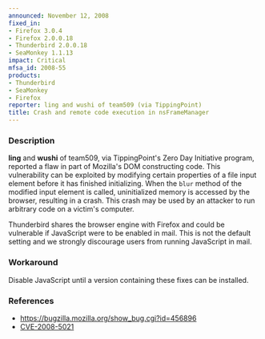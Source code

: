 ```yaml
---
announced: November 12, 2008
fixed_in:
- Firefox 3.0.4
- Firefox 2.0.0.18
- Thunderbird 2.0.0.18
- SeaMonkey 1.1.13
impact: Critical
mfsa_id: 2008-55
products:
- Thunderbird
- SeaMonkey
- Firefox
reporter: ling and wushi of team509 (via TippingPoint)
title: Crash and remote code execution in nsFrameManager
---
```


<h3>Description</h3>

<p><strong>ling</strong> and <strong>wushi</strong> of team509, via
TippingPoint's Zero Day Initiative program, reported a flaw in part of
Mozilla's DOM constructing code.  This vulnerability can be exploited
by modifying certain properties of a file input element before it has
finished initializing.  When the <code>blur</code> method of the
modified input element is called, uninitialized memory is accessed by
the browser, resulting in a crash.  This crash may be used by an
attacker to run arbitrary code on a victim's computer.</p>

<p class="note">Thunderbird shares the browser engine with Firefox and
could be vulnerable if JavaScript were to be enabled in mail. This is
not the default setting and we strongly discourage users from running
JavaScript in mail.</p>

<h3>Workaround</h3>

<p>Disable JavaScript until a version containing these fixes can be installed.</p>

<h3>References</h3>

<ul>
  <li><a href="https://bugzilla.mozilla.org/show_bug.cgi?id=456896">https://bugzilla.mozilla.org/show_bug.cgi?id=456896</a></li>
  <li><a class="ex-ref" href="http://cve.mitre.org/cgi-bin/cvename.cgi?name=CVE-2008-5021">CVE-2008-5021</a></li>
</ul>



